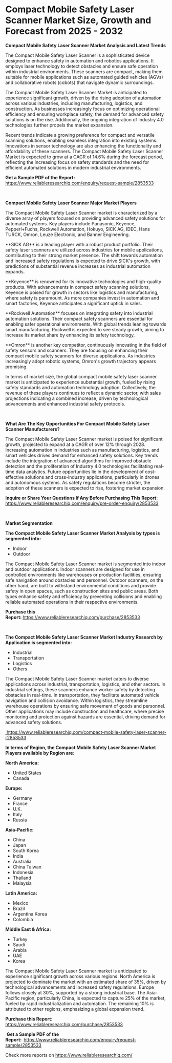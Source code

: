 <p><h1>Compact Mobile Safety Laser Scanner Market Size, Growth and Forecast from 2025 - 2032</h1></p><p><strong>Compact Mobile Safety Laser Scanner Market Analysis and Latest Trends</strong></p>
<p><p>The Compact Mobile Safety Laser Scanner is a sophisticated device designed to enhance safety in automation and robotics applications. It employs laser technology to detect obstacles and ensure safe operation within industrial environments. These scanners are compact, making them suitable for mobile applications such as automated guided vehicles (AGVs) and collaborative robots (cobots) that navigate dynamic surroundings.</p><p>The Compact Mobile Safety Laser Scanner Market is anticipated to experience significant growth, driven by the rising adoption of automation across various industries, including manufacturing, logistics, and construction. As businesses increasingly focus on optimizing operational efficiency and ensuring workplace safety, the demand for advanced safety solutions is on the rise. Additionally, the ongoing integration of Industry 4.0 technologies further propels the market expansion.</p><p>Recent trends indicate a growing preference for compact and versatile scanning solutions, enabling seamless integration into existing systems. Innovations in sensor technology are also enhancing the functionality and affordability of these scanners. The Compact Mobile Safety Laser Scanner Market is expected to grow at a CAGR of 14.6% during the forecast period, reflecting the increasing focus on safety standards and the need for efficient automated solutions in modern industrial environments.</p></p>
<p><strong>Get a Sample PDF of the Report:&nbsp;</strong> <a href="https://www.reliableresearchiq.com/enquiry/request-sample/2853533?utm_campaign=3318&utm_medium=2&utm_source=Github&utm_content=ia&utm_term=12032025&utm_id=compact-mobile-safety-laser-scanner">https://www.reliableresearchiq.com/enquiry/request-sample/2853533</a></p>
<p>&nbsp;</p>
<p><strong>Compact Mobile Safety Laser Scanner Major Market Players</strong></p>
<p><p>The Compact Mobile Safety Laser Scanner market is characterized by a diverse array of players focused on providing advanced safety solutions for automated systems. Key players include Panasonic, Keyence, Pepperl+Fuchs, Rockwell Automation, Hokuyo, SICK AG, IDEC, Hans TURCK, Omron, Leuze Electronic, and Banner Engineering. </p><p>**SICK AG** is a leading player with a robust product portfolio. Their safety laser scanners are utilized across industries for mobile applications, contributing to their strong market presence. The shift towards automation and increased safety regulations is expected to drive SICK's growth, with predictions of substantial revenue increases as industrial automation expands.</p><p>**Keyence** is renowned for its innovative technologies and high-quality products. With advancements in compact safety scanning solutions, Keyence is poised for growth in sectors like logistics and manufacturing, where safety is paramount. As more companies invest in automation and smart factories, Keyence anticipates a significant uptick in sales.</p><p>**Rockwell Automation** focuses on integrating safety into industrial automation solutions. Their compact safety scanners are essential for enabling safer operational environments. With global trends leaning towards smart manufacturing, Rockwell is expected to see steady growth, aiming to increase its market share by enhancing its safety technology.</p><p>**Omron** is another key competitor, continuously innovating in the field of safety sensors and scanners. They are focusing on enhancing their compact mobile safety scanners for diverse applications. As industries increasingly adopt robotic systems, Omron's growth trajectory appears promising.</p><p>In terms of market size, the global compact mobile safety laser scanner market is anticipated to experience substantial growth, fueled by rising safety standards and automation technology adoption. Collectively, the revenue of these players continues to reflect a dynamic sector, with sales projections indicating a combined increase, driven by technological advancements and enhanced industrial safety protocols.</p></p>
<p>&nbsp;</p>
<p><strong>What Are The Key Opportunities For Compact Mobile Safety Laser Scanner Manufacturers?</strong></p>
<p><p>The Compact Mobile Safety Laser Scanner market is poised for significant growth, projected to expand at a CAGR of over 12% through 2028. Increasing automation in industries such as manufacturing, logistics, and smart vehicles drives demand for enhanced safety solutions. Key trends include the integration of advanced algorithms for improved obstacle detection and the proliferation of Industry 4.0 technologies facilitating real-time data analytics. Future opportunities lie in the development of cost-effective solutions and cross-industry applications, particularly in drones and autonomous systems. As safety regulations become stricter, the adoption of these scanners is expected to rise, fostering market expansion.</p></p>
<p><strong>Inquire or Share Your Questions If Any Before Purchasing This Report:</strong> <a href="https://www.reliableresearchiq.com/enquiry/pre-order-enquiry/2853533?utm_campaign=3318&utm_medium=2&utm_source=Github&utm_content=ia&utm_term=12032025&utm_id=compact-mobile-safety-laser-scanner">https://www.reliableresearchiq.com/enquiry/pre-order-enquiry/2853533</a></p>
<p>&nbsp;</p>
<p><strong>Market Segmentation</strong></p>
<p><strong>The Compact Mobile Safety Laser Scanner Market Analysis by types is segmented into:</strong></p>
<p><ul><li>Indoor</li><li>Outdoor</li></ul></p>
<p><p>The Compact Mobile Safety Laser Scanner market is segmented into indoor and outdoor applications. Indoor scanners are designed for use in controlled environments like warehouses or production facilities, ensuring safe navigation around obstacles and personnel. Outdoor scanners, on the other hand, are built to withstand environmental conditions and provide safety in open spaces, such as construction sites and public areas. Both types enhance safety and efficiency by preventing collisions and enabling reliable automated operations in their respective environments.</p></p>
<p><strong>Purchase this Report:&nbsp;</strong><a href="https://www.reliableresearchiq.com/purchase/2853533?utm_campaign=3318&utm_medium=2&utm_source=Github&utm_content=ia&utm_term=12032025&utm_id=compact-mobile-safety-laser-scanner">https://www.reliableresearchiq.com/purchase/2853533</a></p>
<p>&nbsp;</p>
<p><strong>The Compact Mobile Safety Laser Scanner Market Industry Research by Application is segmented into:</strong></p>
<p><ul><li>Industrial</li><li>Transportation</li><li>Logistics</li><li>Others</li></ul></p>
<p><p>The Compact Mobile Safety Laser Scanner market caters to diverse applications across industrial, transportation, logistics, and other sectors. In industrial settings, these scanners enhance worker safety by detecting obstacles in real-time. In transportation, they facilitate automated vehicle navigation and collision avoidance. Within logistics, they streamline warehouse operations by ensuring safe movement of goods and personnel. Other applications may include construction and healthcare, where precise monitoring and protection against hazards are essential, driving demand for advanced safety solutions.</p></p>
<p><a href="https://www.reliableresearchiq.com/compact-mobile-safety-laser-scanner-r2853533?utm_campaign=3318&utm_medium=2&utm_source=Github&utm_content=ia&utm_term=12032025&utm_id=compact-mobile-safety-laser-scanner">&nbsp;https://www.reliableresearchiq.com/compact-mobile-safety-laser-scanner-r2853533</a></p>
<p><strong>In terms of Region, the Compact Mobile Safety Laser Scanner Market Players available by Region are:</strong></p>
<p>
    <p> <strong> North America: </strong>
        <ul>
            <li>United States</li>
            <li>Canada</li>
        </ul>
        </p> 
    <p> <strong> Europe: </strong>
        <ul>
            <li>Germany</li>
            <li>France</li>
            <li>U.K.</li>
            <li>Italy</li>
            <li>Russia</li>
        </ul>
        </p> 
    <p> <strong> Asia-Pacific: </strong>
        <ul>
            <li>China</li>
            <li>Japan</li>
            <li>South Korea</li>
            <li>India</li>
            <li>Australia</li>
            <li>China Taiwan</li>
            <li>Indonesia</li>
            <li>Thailand</li>
            <li>Malaysia</li>
        </ul>
        </p> 
    <p> <strong> Latin America: </strong>
        <ul>
            <li>Mexico</li>
            <li>Brazil</li>
            <li>Argentina Korea</li>
            <li>Colombia</li>
        </ul>
        </p> 
    <p> <strong> Middle East & Africa: </strong>
        <ul>
            <li>Turkey</li>
            <li>Saudi</li>
            <li>Arabia</li>
            <li>UAE</li>
            <li>Korea</li>
        </ul>
    </p>
    </p>
<p><p>The Compact Mobile Safety Laser Scanner market is anticipated to experience significant growth across various regions. North America is projected to dominate the market with an estimated share of 35%, driven by technological advancements and increased safety regulations. Europe follows closely at 30%, supported by a strong industrial base. The Asia-Pacific region, particularly China, is expected to capture 25% of the market, fueled by rapid industrialization and automation. The remaining 10% is attributed to other regions, emphasizing a global expansion trend.</p></p>
<p><strong>Purchase this Report: </strong><a href="https://www.reliableresearchiq.com/purchase/2853533?utm_campaign=3318&utm_medium=2&utm_source=Github&utm_content=ia&utm_term=12032025&utm_id=compact-mobile-safety-laser-scanner">https://www.reliableresearchiq.com/purchase/2853533</a></p>
<p>&nbsp;<strong>Get a Sample PDF of the Report:&nbsp;&nbsp;</strong><a href="https://www.reliableresearchiq.com/enquiry/request-sample/2853533?utm_campaign=3318&utm_medium=2&utm_source=Github&utm_content=ia&utm_term=12032025&utm_id=compact-mobile-safety-laser-scanner">https://www.reliableresearchiq.com/enquiry/request-sample/2853533</a></p>
<p><strong></strong></p>
<p>Check more reports on <a href="https://www.reliableresearchiq.com/?utm_campaign=3318&utm_medium=2&utm_source=Github&utm_content=ia&utm_term=12032025&utm_id=compact-mobile-safety-laser-scanner">https://www.reliableresearchiq.com/</a></p>